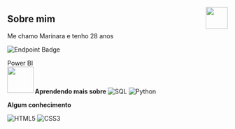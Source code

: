 <img src="https://avatars.githubusercontent.com/u/76715208?v=4" min-width="50px" max-width="50px" width="50px" align="right"></img>

## Sobre mim
Me chamo Marinara e tenho 28 anos

![Endpoint Badge]([https://img.shields.io/endpoint](https://img.shields.io/badge/logo-javascript-blue?logo=javascript&logoColor=f5f5f5))

Power BI
<br>
<img src="https://img.icons8.com/?size=512&id=qYfwpsRXEcpc&format=png" min-width="60px" max-width="60px" width="60px" align="left"></img>  
<br>

<b>Aprendendo mais sobre</b>
![SQL](https://img.shields.io/badge/sql-3670A0?style=for-the-badge&logo=sql&logoColor=fff)
![Python](https://img.shields.io/badge/python-3670A0?style=for-the-badge&logo=python&logoColor=ffdd54)

<b>Algum conhecimento</b>

![HTML5](https://img.shields.io/badge/HTML5-E34F26?style=for-the-badge&logo=html5&logoColor=white)
![CSS3](https://img.shields.io/badge/CSS3-1572B6?style=for-the-badge&logo=css3&logoColor=white)


